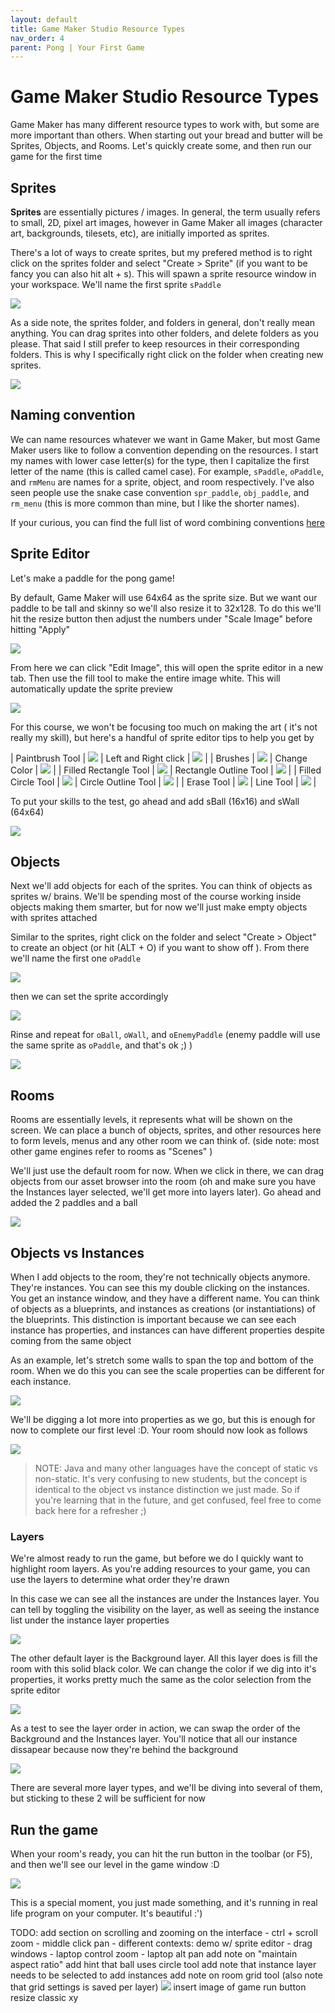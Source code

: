 ```yaml
---
layout: default
title: Game Maker Studio Resource Types
nav_order: 4
parent: Pong | Your First Game
---
```


# Game Maker Studio Resource Types

Game Maker has many different resource types to work with, but some are more important than others. When starting out your bread and butter will be Sprites, Objects, and Rooms. Let's quickly create some, and then run our game for the first time

## Sprites

**Sprites** are essentially pictures / images. In general, the term usually refers to small, 2D, pixel art images, however in Game Maker all images (character art, backgrounds, tilesets, etc), are initially imported as sprites.

There's a lot of ways to create sprites, but my prefered method is to right click on the sprites folder and select "Create > Sprite" (if you want to be fancy you can also hit alt + s). This will spawn a sprite resource window in your workspace. We'll name the first sprite ``sPaddle``

![](../../images/pong/create_sprite.gif)

As a side note, the sprites folder, and folders in general, don't really mean anything. You can drag sprites into other folders, and delete folders as you please. That said I still prefer to keep resources in their corresponding folders. This is why I specifically right click on the folder when creating new sprites.

![](../../images/pong/sprite_folders.gif)

## Naming convention

We can name resources whatever we want in Game Maker, but most Game Maker users like to follow a convention depending on the resources. I start my names with lower case letter(s) for the type, then I capitalize the first letter of the name (this is called camel case). For example, ``sPaddle``, ``oPaddle``, and ``rmMenu`` are names for a sprite, object, and room respectively. I've also seen people use the snake case convention ``spr_paddle``, ``obj_paddle``, and ``rm_menu`` (this is more common than mine, but I like the shorter names).

If your curious, you can find the full list of word combining conventions [here](https://en.wikipedia.org/wiki/Naming_convention_(programming)#Examples_of_multiple-word_identifier_formats)

## Sprite Editor

Let's make a paddle for the pong game!

By default, Game Maker will use 64x64 as the sprite size. But we want our paddle to be tall and skinny so we'll also resize it to 32x128. To do this we'll hit the resize button then adjust the numbers under "Scale Image" before hitting "Apply"

![](../../images/pong/resize_sprite.gif)

From here we can click "Edit Image", this will open the sprite editor in a new tab. Then use the fill tool to make the entire image white. This will automatically update the sprite preview

![](../../images/pong/first_sprite_editor.gif)

For this course, we won't be focusing too much on making the art ( it's not really my skill), but here's a handful of sprite editor tips to help you get by

| Paintbrush Tool | ![](../../images/pong/sprite_editor/paintbrush.gif) | Left and Right click | ![](../../images/pong/sprite_editor/left_right_click.gif) |
| Brushes | ![](../../images/pong/sprite_editor/brushes.gif) | Change Color | ![](../../images/pong/sprite_editor/change_color.gif) |
| Filled Rectangle Tool | ![](../../images/pong/sprite_editor/rectangle_filled.gif) | Rectangle Outline Tool | ![](../../images/pong/sprite_editor/rectangle_outline.gif) |
| Filled Circle Tool | ![](../../images/pong/sprite_editor/circle_filled.gif) | Circle Outline Tool | ![](../../images/pong/sprite_editor/circle_outline.gif) |
| Erase Tool | ![](../../images/pong/sprite_editor/erase.gif) | Line Tool | ![](../../images/pong/sprite_editor/line.gif) |

To put your skills to the test, go ahead and add sBall (16x16) and sWall (64x64)

![](../../images/pong/first_sprites.png)

## Objects

Next we'll add objects for each of the sprites. You can think of objects as sprites w/ brains. We'll be spending most of the course working inside objects making them smarter, but for now we'll just make empty objects with sprites attached

Similar to the sprites, right click on the folder and select "Create > Object" to create an object (or hit (ALT + O) if you want to show off ). From there we'll name the first one ``oPaddle``

![](../../images/pong/create_object.gif)

then we can set the sprite accordingly

![](../../images/pong/set_object_sprite.gif)

Rinse and repeat for ``oBall``, ``oWall``, and ``oEnemyPaddle`` (enemy paddle will use the same sprite as ``oPaddle``, and that's ok ;) )

![](../../images/pong/first_objects.png)

## Rooms

Rooms are essentially levels, it represents what will be shown on the screen. We can place a bunch of objects, sprites, and other resources here to form levels, menus and any other room we can think of. (side note: most other game engines refer to rooms as "Scenes" )

We'll just use the default room for now. When we click in there, we can drag objects from our asset browser into the room (oh and make sure you have the Instances layer selected, we'll get more into layers later). Go ahead and added the 2 paddles and a ball

![](../../images/pong/objects_to_room.gif)

## Objects vs Instances

When I add objects to the room, they're not technically objects anymore. They're instances. You can see this my double clicking on the instances. You get an instance window, and they have a different name. You can think of objects as a blueprints, and instances as creations (or instantiations) of the blueprints. This distinction is important because we can see each instance has properties, and instances can have different properties despite coming from the same object

As an example, let's stretch some walls to span the top and bottom of the room. When we do this you can see the scale properties can be different for each instance.

![](../../images/pong/resize_wall.gif)


We'll be digging a lot more into properties as we go, but this is enough for now to complete our first level :D. Your room should now look as follows

![](../../images/pong/first_room.png)

> NOTE: Java and many other languages have the concept of static vs non-static. It's very confusing to new students, but the concept is identical to the object vs instance distinction we just made. So if you're learning that in the future, and get confused, feel free to come back here for a refresher ;)

### Layers

We're almost ready to run the game, but before we do I quickly want to highlight room layers. As you're adding resources to your game, you can use the layers to determine what order they're drawn

In this case we can see all the instances are under the Instances layer. You can tell by toggling the visibility on the layer, as well as seeing the instance list under the instance layer properties

![](../../images/pong/toggle_layer.gif)

The other default layer is the Background layer. All this layer does is fill the room with this solid black color. We can change the color if we dig into it's properties, it works pretty much the same as the color selection from the sprite editor

![](../../images/pong/change_room_background.gif)

As a test to see the layer order in action, we can swap the order of the Background and the Instances layer. You'll notice that all our instance dissapear because now they're behind the background

![](../../images/pong/layer_order.gif)

There are several more layer types, and we'll be diving into several of them, but sticking to these 2 will be sufficient for now

## Run the game

When your room's ready, you can hit the run button in the toolbar (or F5), and then we'll see our level in the game window :D

![](../../images/pong/first_game_run.png)

This is a special moment, you just made something, and it's running in real life program on your computer. It's beautiful :')


TODO:
	add section on scrolling and zooming on the interface
    - ctrl + scroll zoom
    - middle click pan
    - different contexts: demo w/ sprite editor
    - drag windows
    - laptop control zoom
    - laptop alt pan
	add note on "maintain aspect ratio"
	add hint that ball uses circle tool
  add note that instance layer needs to be selected to add instances
	add note on room grid tool (also note that grid settings is saved per layer)
![](../../images/pong/room_grid.gif)
  insert image of game run button
  resize classic xy
